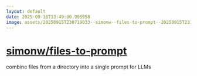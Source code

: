 ```yaml
---
layout: default
date: 2025-09-16T13:49:00.905958
image: assets/20250915T230719033--simonw--files-to-prompt--20250915T231300101--cropped.png
---
```


# [simonw/files-to-prompt](https://github.com/simonw/files-to-prompt)

combine files from a directory into a single prompt for LLMs

